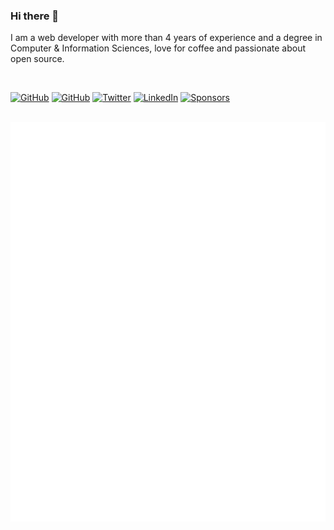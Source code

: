 ### Hi there 👋

I am a web developer with more than 4 years of experience and a degree in Computer & Information Sciences, love for coffee and passionate about open source. 

<br />

<a href="https://mubaidr.js.org"><img src="https://img.shields.io/website?up_message=mubaidr.js.org&url=https%3A%2F%2Fmubaidr.js.org" alt="GitHub"></a>
<a href="https://github.com/mubaidr"><img src="https://img.shields.io/github/followers/mubaidr.svg?label=GitHub&style=social" alt="GitHub"></a>
<a href="https://twitter.com/mubaidr"><img src="https://img.shields.io/twitter/follow/mubaidr?label=Twitter&style=social" alt="Twitter"></a>
<a href="https://www.linkedin.com/in/mubaidr"><img src="https://img.shields.io/badge/LinkedIn--_.svg?style=social&logo=linkedin" alt="LinkedIn"></a>
<a href="https://github.com/sponsors/mubaidr"><img src="https://img.shields.io/badge/Sponsors--_.svg?style=social&logo=github&logoColor=EA4AAA" alt="Sponsors"></a>

<br />

<img src="https://github.com/mubaidr/mubaidr/blob/master/github-metrics.svg" alt="github-metrics" >
